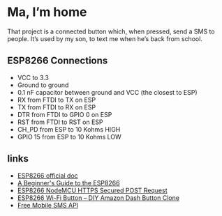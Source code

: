 # Ma, I’m home

That project is a connected button which, when pressed, send a SMS to people. It’s used by my son, to text me when he’s back from school.


## ESP8266 Connections

- VCC to 3.3
- Ground to ground
- 0.1 nF capacitor between ground and VCC (the closest to ESP)
- RX from FTDI to TX on ESP
- TX from FTDI to RX on ESP
- DTR from FTDI to GPIO 0 on ESP
- RST from FTDI to RST on ESP
- CH_PD from ESP to 10 Kohms HIGH
- GPIO 15 from ESP to 10 Kohms LOW

## links

  * [ESP8266 official doc](https://github.com/espressif/esptool/wiki/ESP8266-Boot-Mode-Selection)
  * [A Beginner's Guide to the ESP8266](https://tttapa.github.io/ESP8266/Chap01%20-%20ESP8266.html)
  * [ESP8266 NodeMCU HTTPS Secured POST Request](https://circuits4you.com/2019/02/08/esp8266-nodemcu-https-secured-post-request/)
  * [ESP8266 Wi-Fi Button – DIY Amazon Dash Button Clone](https://randomnerdtutorials.com/esp8266-wi-fi-button-diy-amazon-dash-button-clone/)
  * [Free Mobile SMS API](https://www.freenews.fr/freenews-edition-nationale-299/free-mobile-170/nouvelle-option-notifications-par-sms-chez-free-mobile-14817)

